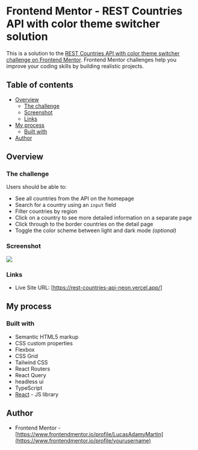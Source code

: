 # Frontend Mentor - REST Countries API with color theme switcher solution

This is a solution to the [REST Countries API with color theme switcher challenge on Frontend Mentor](https://www.frontendmentor.io/challenges/rest-countries-api-with-color-theme-switcher-5cacc469fec04111f7b848ca). Frontend Mentor challenges help you improve your coding skills by building realistic projects. 

## Table of contents

- [Overview](#overview)
  - [The challenge](#the-challenge)
  - [Screenshot](#screenshot)
  - [Links](#links)
- [My process](#my-process)
  - [Built with](#built-with)
- [Author](#author)

## Overview

### The challenge

Users should be able to:

- See all countries from the API on the homepage
- Search for a country using an `input` field
- Filter countries by region
- Click on a country to see more detailed information on a separate page
- Click through to the border countries on the detail page
- Toggle the color scheme between light and dark mode *(optional)*

### Screenshot

![](./screenshot.jpg)

### Links

- Live Site URL: [https://rest-countries-api-neon.vercel.app/]

## My process

### Built with

- Semantic HTML5 markup
- CSS custom properties
- Flexbox
- CSS Grid
- Tailwind CSS
- React Routers
- React Query
- headless ui
- TypeScript
- [React](https://reactjs.org/) - JS library

## Author

- Frontend Mentor - [https://www.frontendmentor.io/profile/LucasAdamyMartin](https://www.frontendmentor.io/profile/yourusername)
